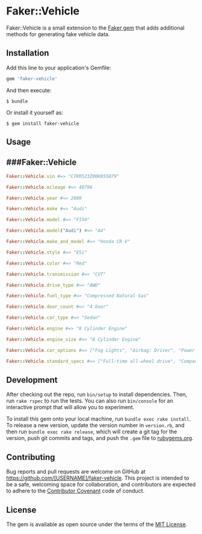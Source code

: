 # Faker::Vehicle

Faker::Vehicle is a small extension to the [Faker gem](https://github.com/stympy/faker) that adds additional methods for generating fake vehicle data.

## Installation

Add this line to your application's Gemfile:

```ruby
gem 'faker-vehicle'
```

And then execute:

    $ bundle

Or install it yourself as:

    $ gem install faker-vehicle

## Usage

###Faker::Vehicle
-----------------

```ruby
Faker::Vehicle.vin #=> "CTKR523Z00K855079"

Faker::Vehicle.mileage #=> 40796

Faker::Vehicle.year #=> 2009

Faker::Vehicle.make #=> "Audi"

Faker::Vehicle.model #=> "F150"

Faker::Vehicle.model("Audi") #=> "A4"

Faker::Vehicle.make_and_model #=> "Honda CR-V"

Faker::Vehicle.style #=> "ESi"

Faker::Vehicle.color #=> "Red"

Faker::Vehicle.transmission #=> "CVT"

Faker::Vehicle.drive_type #=> "AWD"

Faker::Vehicle.fuel_type #=> "Compressed Natural Gas"

Faker::Vehicle.door_count #=> "4 Door"

Faker::Vehicle.car_type #=> "Sedan"

Faker::Vehicle.engine #=> "8 Cylinder Engine"

Faker::Vehicle.engine_size #=> "8 Cylinder Engine"

Faker::Vehicle.car_options #=> ["Fog Lights", "Airbag: Driver", "Power Windows", "Airbag: Passenger", "Rear Window Defroster", "Power Steering", "Tow Package", "Moonroof/Sunroof"]

Faker::Vehicle.standard_specs #=> ["Full-time all-wheel drive", "Compact spare tire", "Traveler/mini trip computer", "Brake assist", "Body color door handles", "Dana 44/226mm rear axle", "Front/rear aluminum multi-link double joint suspension w/coil springs"]


```

## Development

After checking out the repo, run `bin/setup` to install dependencies. Then, run `rake rspec` to run the tests. You can also run `bin/console` for an interactive prompt that will allow you to experiment.

To install this gem onto your local machine, run `bundle exec rake install`. To release a new version, update the version number in `version.rb`, and then run `bundle exec rake release`, which will create a git tag for the version, push git commits and tags, and push the `.gem` file to [rubygems.org](https://rubygems.org).

## Contributing

Bug reports and pull requests are welcome on GitHub at https://github.com/[USERNAME]/faker-vehicle. This project is intended to be a safe, welcoming space for collaboration, and contributors are expected to adhere to the [Contributor Covenant](contributor-covenant.org) code of conduct.


## License

The gem is available as open source under the terms of the [MIT License](http://opensource.org/licenses/MIT).

